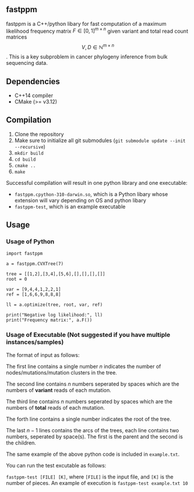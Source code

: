fastppm
--

fastppm is a C++/python libary for fast computation of a maximum likelihood frequency matrix $F \in [0,1]^{m \times n}$ given variant and total read count matrices $$V,D \in \mathbb{N}^{m \times n}$$. This is a key subproblem in cancer phylogeny inference from bulk sequencing data.

## Dependencies

* C++14 compiler
* CMake (>= v3.12)

## Compilation

1. Clone the repository
2. Make sure to initialize all git submodules (`git submodule update --init --recursive`)
3. `mkdir build`
4. `cd build`
5. `cmake ..`
6. `make`

Successful compilation will result in one python library and one executable:

* `fastppm.cpython-310-darwin.so`, which is a Python libary whose extension will vary depending on OS and python libary
* `fastppm-test`, which is an example executable

## Usage

### Usage of Python

```
import fastppm

a = fastppm.CVXTree(7)

tree = [[1,2],[3,4],[5,6],[],[],[],[]]
root = 0

var = [9,4,4,1,2,2,1]
ref = [1,6,6,9,8,8,8]

ll = a.optimize(tree, root, var, ref)

print("Negative log likelihood:", ll)
print("Frequency matrix:", a.F())
```

### Usage of Executable (Not suggested if you have multiple instances/samples)

The format of input as follows:

The first line contains a single number $n$ indicates the number of nodes/mutations/mutation clusters in the tree.

The second line contains $n$ numbers seperated by spaces which are the numbers of __variant__ reads of each mutation.

The third line contains $n$ numbers seperated by spaces which are the numbers of __total__ reads of each mutation.

The forth line contains a single number indicates the root of the tree.

The last $n-1$ lines contains the arcs of the trees, each line contains two numbers, seperated by space(s).
The first is the parent and the second is the children.

The same example of the above python code is included in `example.txt`.

You can run the test excutable as follows:

```fastppm-test [FILE] [K]```, where `[FILE]` is the input file, and `[K]` is the number of pieces.
An example of execution is `fastppm-test example.txt 10`